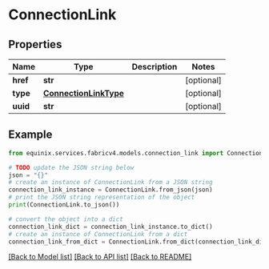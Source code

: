 # ConnectionLink


## Properties

Name | Type | Description | Notes
------------ | ------------- | ------------- | -------------
**href** | **str** |  | [optional] 
**type** | [**ConnectionLinkType**](ConnectionLinkType.md) |  | [optional] 
**uuid** | **str** |  | [optional] 

## Example

```python
from equinix.services.fabricv4.models.connection_link import ConnectionLink

# TODO update the JSON string below
json = "{}"
# create an instance of ConnectionLink from a JSON string
connection_link_instance = ConnectionLink.from_json(json)
# print the JSON string representation of the object
print(ConnectionLink.to_json())

# convert the object into a dict
connection_link_dict = connection_link_instance.to_dict()
# create an instance of ConnectionLink from a dict
connection_link_from_dict = ConnectionLink.from_dict(connection_link_dict)
```
[[Back to Model list]](../README.md#documentation-for-models) [[Back to API list]](../README.md#documentation-for-api-endpoints) [[Back to README]](../README.md)


